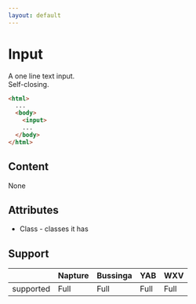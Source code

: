 ```yaml
---
layout: default
---
```

# Input
A one line text input.\
Self-closing.

```html
<html>
  ...
  <body>
    <input>
    ...
  </body>
</html>
```

## Content
None

## Attributes
- Class - classes it has

## Support

|           | Napture | Bussinga | YAB  | WXV  |
| --------- | ------- | -------- | ---- | ---- |
| supported | Full    | Full     | Full | Full |